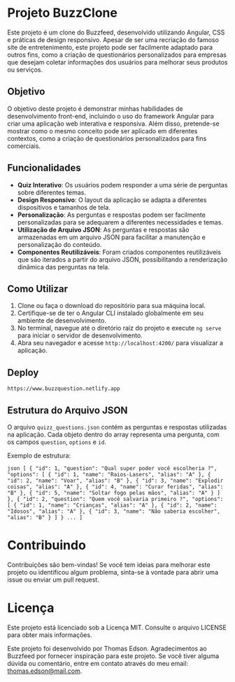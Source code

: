 # Projeto BuzzClone

Este projeto é um clone do Buzzfeed, desenvolvido utilizando Angular, CSS e práticas de design responsivo. Apesar de ser uma recriação do famoso site de entretenimento, este projeto pode ser facilmente adaptado para outros fins, como a criação de questionários personalizados para empresas que desejam coletar informações dos usuários para melhorar seus produtos ou serviços.

## Objetivo

O objetivo deste projeto é demonstrar minhas habilidades de desenvolvimento front-end, incluindo o uso do framework Angular para criar uma aplicação web interativa e responsiva. Além disso, pretende-se mostrar como o mesmo conceito pode ser aplicado em diferentes contextos, como a criação de questionários personalizados para fins comerciais.

## Funcionalidades

- **Quiz Interativo**: Os usuários podem responder a uma série de perguntas sobre diferentes temas.
- **Design Responsivo**: O layout da aplicação se adapta a diferentes dispositivos e tamanhos de tela.
- **Personalização**: As perguntas e respostas podem ser facilmente personalizadas para se adequarem a diferentes necessidades e temas.
- **Utilização de Arquivo JSON**: As perguntas e respostas são armazenadas em um arquivo JSON para facilitar a manutenção e personalização do conteúdo.
- **Componentes Reutilizáveis**: Foram criados componentes reutilizáveis que são iterados a partir do arquivo JSON, possibilitando a renderização dinâmica das perguntas na tela.

## Como Utilizar

1. Clone ou faça o download do repositório para sua máquina local.
2. Certifique-se de ter o Angular CLI instalado globalmente em seu ambiente de desenvolvimento.
3. No terminal, navegue até o diretório raiz do projeto e execute `ng serve` para iniciar o servidor de desenvolvimento.
4. Abra seu navegador e acesse `http://localhost:4200/` para visualizar a aplicação.

## Deploy 

`https://www.buzzquestion.netlify.app`

## Estrutura do Arquivo JSON

O arquivo `quizz_questions.json` contém as perguntas e respostas utilizadas na aplicação. Cada objeto dentro do array representa uma pergunta, com os campos `question`, `options` e `id`.

Exemplo de estrutura:

``json
[
    {
      "id": 1,
      "question": "Qual super poder você escolheria ?",
      "options": [
        { "id": 1, "name": "Raios-Lasers", "alias": "A" },
        { "id": 2, "name": "Voar", "alias": "B" },
        { "id": 3, "name": "Explodir coisas", "alias": "A" },
        { "id": 4, "name": "Curar feridas", "alias": "B" },
        { "id": 5, "name": "Soltar fogo pelas mãos", "alias": "A" }
      ]
    },
    {
      "id": 2,
      "question": "Quem você salvaria primeiro ?",
      "options": [
        { "id": 1, "name": "Crianças", "alias": "A" },
        { "id": 2, "name": "Idosos", "alias": "A" },
        { "id": 3, "name": "Não saberia escolher", "alias": "B" }
      ]
    }
    ...
]
``

# Contribuindo
Contribuições são bem-vindas! Se você tem ideias para melhorar este projeto ou identificou algum problema, sinta-se à vontade para abrir uma issue ou enviar um pull request.

# Licença
Este projeto está licenciado sob a Licença MIT. Consulte o arquivo LICENSE para obter mais informações.

Este projeto foi desenvolvido por Thomas Edson. Agradecimentos ao Buzzfeed por fornecer inspiração para este projeto. Se você tiver alguma dúvida ou comentário, entre em contato através do meu email: thomas.edson@mail.com.


